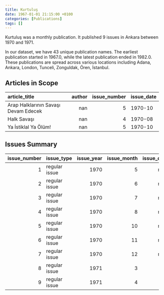 ```yaml
---
title: Kurtuluş
date: 1967-01-01 21:15:00 +0100
categories: [Publications]
tags: []
---
```


Kurtuluş was a monthly publication. It published 9 issues in Ankara between 1970 and 1971.

In our dataset, we have 43 unique publication names. The earliest publication started in 1967.0, while the latest publication ended in 1982.0. These publications are spread across various locations including Adana, Ankara, London, Tunceli, Zonguldak, Ören, İstanbul.

## Articles in Scope

| article_title                        |   author |   issue_number | issue_date   |
|:-------------------------------------|---------:|---------------:|:-------------|
| Arap Halklarının Savaşı Devam Edecek |      nan |              5 | 1970-10      |
| Halk Savaşı                          |      nan |              4 | 1970-08      |
| Ya İstiklal Ya Ölüm!                 |      nan |              5 | 1970-10      |

## Issues Summary

|   issue_number | issue_type    |   issue_year |   issue_month |   issue_day |
|---------------:|:--------------|-------------:|--------------:|------------:|
|              1 | regular issue |         1970 |             5 |         nan |
|              2 | regular issue |         1970 |             6 |         nan |
|              3 | regular issue |         1970 |             7 |         nan |
|              4 | regular issue |         1970 |             8 |         nan |
|              5 | regular issue |         1970 |            10 |         nan |
|              6 | regular issue |         1970 |            11 |         nan |
|              7 | regular issue |         1970 |            12 |         nan |
|              8 | regular issue |         1971 |             3 |          15 |
|              9 | regular issue |         1971 |             4 |           1 |
